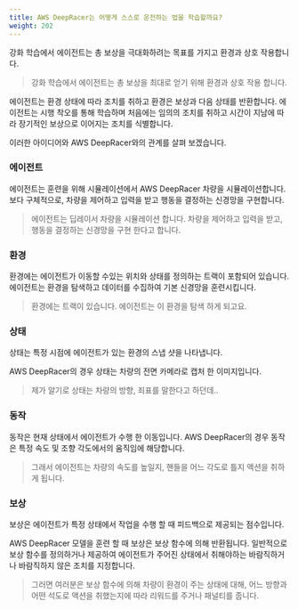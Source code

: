 ```yaml
---
title: AWS DeepRacer는 어떻게 스스로 운전하는 법을 학습할까요?
weight: 202
---
```


강화 학습에서 에이전트는 총 보상을 극대화하려는 목표를 가지고 환경과 상호 작용합니다.

> 강화 학습에서 에이전트는 총 보상을 최대로 얻기 위해 환경과 상호 작용 합니다.

에이전트는 환경 상태에 따라 조치를 취하고 환경은 보상과 다음 상태를 반환합니다. 에이전트는 시행 착오를 통해 학습하며 처음에는 임의의 조치를 취하고 시간이 지남에 따라 장기적인 보상으로 이어지는 조치를 식별합니다.

이러한 아이디어와 AWS DeepRacer와의 관계를 살펴 보겠습니다.

### 에이전트
에이전트는 훈련을 위해 시뮬레이션에서 AWS DeepRacer 차량을 시뮬레이션합니다. 보다 구체적으로, 차량을 제어하고 입력을 받고 행동을 결정하는 신경망을 구현합니다.

> 에이전트는 딥레이서 차량을 시뮬레이션 합니다. 차량을 제어하고 입력을 받고, 행동을 결정하는 신경망을 구현 한다고 합니다.

### 환경
환경에는 에이전트가 이동할 수있는 위치와 상태를 정의하는 트랙이 포함되어 있습니다. 에이전트는 환경을 탐색하고 데이터를 수집하여 기본 신경망을 훈련시킵니다.

> 환경에는 트랙이 있습니다. 에이전트는 이 환경을 탐색 하게 되고요.

### 상태
상태는 특정 시점에 에이전트가 있는 환경의 스냅 샷을 나타냅니다.

AWS DeepRacer의 경우 상태는 차량의 전면 카메라로 캡처 한 이미지입니다.

> 제가 알기로 상태는 차량의 방향, 죄표를 말한다고 하던데..

### 동작
동작은 현재 상태에서 에이전트가 수행 한 이동입니다. AWS DeepRacer의 경우 동작은 특정 속도 및 조향 각도에서의 움직임에 해당합니다.

> 그래서 에이전트는 차량의 속도를 높일지, 핸들을 어느 각도로 틀지 액션을 취하게 됩니다.

### 보상
보상은 에이전트가 특정 상태에서 작업을 수행 할 때 피드백으로 제공되는 점수입니다.

AWS DeepRacer 모델을 훈련 할 때 보상은 보상 함수에 의해 반환됩니다. 일반적으로 보상 함수를 정의하거나 제공하여 에이전트가 주어진 상태에서 취해야하는 바람직하거나 바람직하지 않은 조치를 지정합니다.

> 그러면 여러분은 보상 함수에 의해 차량이 환경이 주는 상태에 대해, 어느 방향과 어떤 석도로 액션을 취했는지에 따라 리워드를 주거나 패널티를 줍니다.
